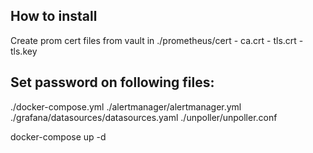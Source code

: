 ## How to install

 Create prom cert files from vault in ./prometheus/cert
    - ca.crt
    - tls.crt
    - tls.key

Set password on following files:
----------------
./docker-compose.yml
./alertmanager/alertmanager.yml
./grafana/datasources/datasources.yaml
./unpoller/unpoller.conf

docker-compose up -d